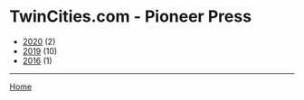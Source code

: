 # TwinCities.com - Pioneer Press

  * [2020](./twincities-com-pioneer-press-2020.md/) (2)
  * [2019](./twincities-com-pioneer-press-2019.md/) (10)
  * [2016](./twincities-com-pioneer-press-2016.md/) (1)
----

[Home](../)
